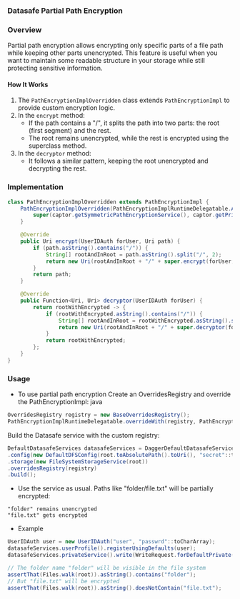 ### Datasafe Partial Path Encryption 

### Overview
Partial path encryption allows encrypting only specific parts of a file path while keeping other parts unencrypted. This feature is useful when you want to maintain some readable structure in your storage while still protecting sensitive information.

#### How It Works
1. The `PathEncryptionImplOverridden` class extends `PathEncryptionImpl` to provide custom encryption logic.
2. In the `encrypt` method:
    - If the path contains a "/", it splits the path into two parts: the root (first segment) and the rest.
    - The root remains unencrypted, while the rest is encrypted using the superclass method.
3. In the `decryptor` method:
    - It follows a similar pattern, keeping the root unencrypted and decrypting the rest.

### Implementation
```java
class PathEncryptionImplOverridden extends PathEncryptionImpl {
    PathEncryptionImplOverridden(PathEncryptionImplRuntimeDelegatable.ArgumentsCaptor captor) {
        super(captor.getSymmetricPathEncryptionService(), captor.getPrivateKeyService());
    }

    @Override
    public Uri encrypt(UserIDAuth forUser, Uri path) {
        if (path.asString().contains("/")) {
            String[] rootAndInRoot = path.asString().split("/", 2);
            return new Uri(rootAndInRoot + "/" + super.encrypt(forUser, new Uri(rootAndInRoot[1])).asString());
        }
        return path;
    }

    @Override
    public Function<Uri, Uri> decryptor(UserIDAuth forUser) {
        return rootWithEncrypted -> {
            if (rootWithEncrypted.asString().contains("/")) {
                String[] rootAndInRoot = rootWithEncrypted.asString().split("/", 2);
                return new Uri(rootAndInRoot + "/" + super.decryptor(forUser).apply(new Uri(rootAndInRoot[1])).asString());
            }
            return rootWithEncrypted;
        };
    }
}
```
### Usage
- To use partial path encryption
Create an OverridesRegistry and override the PathEncryptionImpl:
java
```java
OverridesRegistry registry = new BaseOverridesRegistry();
PathEncryptionImplRuntimeDelegatable.overrideWith(registry, PathEncryptionImplOverridden::new);
```


Build the Datasafe service with the custom registry:
```java
DefaultDatasafeServices datasafeServices = DaggerDefaultDatasafeServices.builder()
.config(new DefaultDFSConfig(root.toAbsolutePath().toUri(), "secret"::toCharArray))
.storage(new FileSystemStorageService(root))
.overridesRegistry(registry)
.build();
```

- Use the service as usual. Paths like "folder/file.txt" will be partially encrypted:
```text
"folder" remains unencrypted
"file.txt" gets encrypted
```

- Example
```java
UserIDAuth user = new UserIDAuth("user", "passwrd"::toCharArray);
datasafeServices.userProfile().registerUsingDefaults(user);
datasafeServices.privateService().write(WriteRequest.forDefaultPrivate(user, "folder/file.txt"));

// The folder name "folder" will be visible in the file system
assertThat(Files.walk(root)).asString().contains("folder");
// But "file.txt" will be encrypted
assertThat(Files.walk(root)).asString().doesNotContain("file.txt");
```
